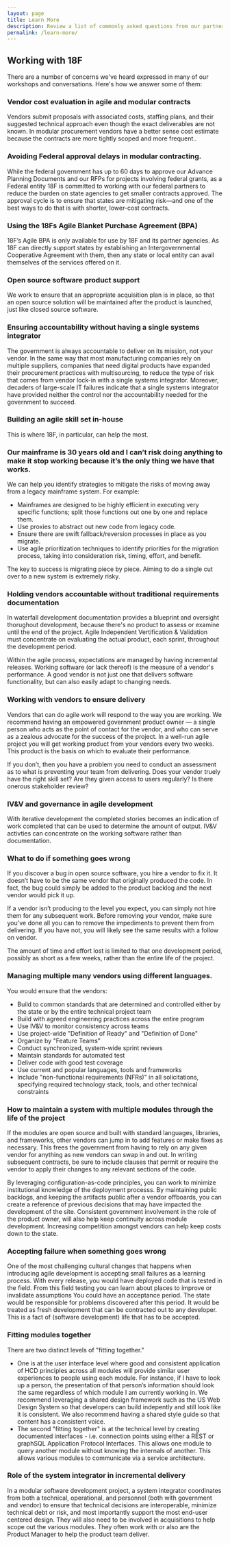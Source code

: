```yaml
---
layout: page
title: Learn More
description: Review a list of commonly asked questions from our partners.
permalink: /learn-more/
---
```


## Working with 18F

There are a number of concerns we've heard expressed in many of our workshops and conversations. Here's how we answer some of them:

### Vendor cost evaluation in agile and modular contracts

Vendors submit proposals with associated costs, staffing plans, and their suggested technical approach even though the exact deliverables are not known. In modular procurement vendors have a better sense cost estimate because the contracts are more tightly scoped and more frequent..

### Avoiding Federal approval delays in modular contracting.

While the federal government has up to 60 days to approve our Advance Planning Documents and our RFPs for projects involving federal grants, as  a Federal entity 18F is committed to working with our federal partners to reduce the burden on state agencies to get smaller contracts approved. The approval cycle is to ensure that states are mitigating risk—and one of the best ways to do that is with shorter, lower-cost contracts.

### Using the 18Fs Agile Blanket Purchase Agreement (BPA)

18F’s Agile BPA is only available for use by 18F and its partner agencies. As 18F can directly support states by establishing an Intergovernmental Cooperative Agreement with them, then any state or local entity can avail themselves of the services offered on it.

### Open source software product support

We work to ensure that an appropriate acquisition plan is in place, so that an open source solution will be maintained after the product is launched, just like closed source software.

### Ensuring accountability without having a single systems integrator

The government is always accountable to deliver on its mission, not your vendor. In the same way that most manufacturing companies rely on multiple suppliers, companies that need digital products have expanded their procurement practices with multisourcing, to reduce the type of risk that comes from vendor lock-in with a single systems integrator. Moreover, decaders of large-scale IT failures indicate that a single systems integrator have provided neither the control nor the accountability needed for the government to succeed. 

### Building an agile skill set in-house

This is where 18F, in particular, can help the most.

### Our mainframe is 30 years old and I can’t risk doing anything to make it stop working because it’s the only thing we have that works.

We can help you identify strategies to mitigate the risks of moving away from a legacy mainframe system. For example:

* Mainframes are designed to be highly efficient in executing very specific functions; split those functions out one by one and replace them.
* Use proxies to abstract out new code from legacy code.
* Ensure there are swift fallback/reversion processes in place as you migrate.
* Use agile prioritization techniques to identify priorities for the migration process, taking into consideration risk, timing, effort, and benefit.

The key to success is migrating piece by piece. Aiming to do a single cut over to a new system is extremely risky.

### Holding vendors accountable without traditional requirements documentation

In waterfall development documentation provides a blueprint and oversight thorughout development, because there's no product to assess or examine until the end of the project. Agile Independent Vertification & Validation must concentrate on evaluating the actual product, each sprint, throughout the development period.

Within the agile process, expectations are managed by having incremental releases. Working software (or lack thereof) is the measure of a vendor's performance. A good vendor is not just one that delivers software functionality, but can also easily adapt to changing needs.

### Working with vendors to ensure delivery

Vendors that can do agile work will respond to the way you are working. We recommend having an empowered government product owner — a single person who acts as the point of contact for the vendor, and who can serve as a zealous advocate for the success of the project. In a well-run agile project you will get working product from your vendors every two weeks. This product is the basis on which to evaluate their performance.

If you don’t, then you have a problem you need to conduct an assessment as to what is preventing your team from delivering. Does your vendor truely have the right skill set? Are they given access to users regularly? Is there onerous stakeholder review?

### IV&V and governance in agile development

With iterative development the completed stories becomes an indication of work completed that can be used to determine the amount of output. IV&V activties can concentrate on the working software rather than documentation.

### What to do if something goes wrong

If you discover a bug in open source software, you hire a vendor to fix it. It doesn’t have to be the same vendor that originally produced the code. In fact, the bug could simply be added to the product backlog and the next vendor would pick it up.

If a vendor isn’t producing to the level you expect, you can simply not hire them for any subsequent work. Before removing your vendor, make sure you've done all you can to remove the impediments to prevent them from delivering. If you have not, you will likely see the same results with a follow on vendor.

The amount of time and effort lost is limited to that one development period, possibly as short as a few weeks, rather than the entire life of the project.


### Managing multiple many vendors using different languages.

You would ensure that the vendors:

- Build to common standards that are determined and controlled either by the state or by the entire technical project team
- Build with agreed engineering practices across the entire program
- Use IV&V to monitor consistency across teams
- Use project-wide "Definition of Ready" and "Definition of Done"
- Organize by "Feature Teams"
- Conduct synchronized, system-wide sprint reviews
- Maintain standards for automated test
- Deliver code with good test coverage
- Use current and popular languages, tools and frameworks
- Include "non-functional requirements (NFRs)" in all solicitations, specifying required technology stack, tools, and other technical constraints

### How to maintain a system with multiple modules through the life of the project

If the modules are open source and built with standard languages, libraries, and frameworks, other vendors can jump in to add features or make fixes as necessary. This frees the government from having to rely on any given vendor for anything as new vendors can swap in and out. In writing subsequent contracts, be sure to include clauses that permit or require the vendor to apply their changes to any relevant sections of the code.

By leveraging configuration-as-code principles, you can work to minimize institutional knowledge of the deployment processs. By maintaining public backlogs, and keeping the artifacts public after a vendor offboards, you can create a reference of previous decisions that may have impacted the development of the site. Consistent government involvement in the role of the product owner, will also help keep continuity across module development. Increasing competition amongst vendors can help keep costs down to the state.

### Accepting failure when something goes wrong

One of the most challenging cultural changes that happens when introducing agile development is accepting small failures as a learning process. With every release, you would have deployed code that is tested in the field. From this field testing you can learn about places to improve or invalidate assumptions You could have an acceptance period. The state would be responsible for problems discovered after this period. It would be treated as fresh development that can be contracted out to any developer. This is a fact of (software development) life that has to be accepted.


### Fitting modules together

There are two distinct levels of "fitting together."
* One is at the user interface level where good and consistent application of HCD principles across all modules will provide similar user experiences to people using each module. For instance, if I have to look up a person, the presentation of that person’s information should look the same regardless of which module I am currently working in. We recommend leveraging a shared design framework such as the US Web Design System so that developers can  build indepently and still look like it is consistent. We also recommend having a shared style guide so that content has a consistent voice.
* The second "fitting together" is at the technical level by creating documented interfaces - i.e. connection points using either a REST or graphSQL Application Protocol Interfaces. This allows one module to query another module without knowing the internals of another. This allows various modules to communicate via a service architecture. 

### Role of the system integrator in incremental delivery

In a modular software development project, a system integrator coordinates from both a technical, operational, and personnel (both with government and vendor) to ensure that technical decisions are interoperable, minimize technical debt or risk, and most importantly support the most end-user centered design. They will also need to be involved in acquisitions to help scope out the various modules. They often work with or also are the Product Manager to help the product team deliver.